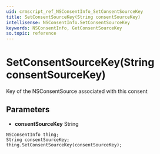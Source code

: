 ```yaml
---
uid: crmscript_ref_NSConsentInfo_SetConsentSourceKey
title: SetConsentSourceKey(String consentSourceKey)
intellisense: NSConsentInfo.SetConsentSourceKey
keywords: NSConsentInfo, GetConsentSourceKey
so.topic: reference
---
```


# SetConsentSourceKey(String consentSourceKey)

Key of the NSConsentSource associated with this consent

## Parameters

* **consentSourceKey** String

```crmscript
NSConsentInfo thing;
String consentSourceKey;
thing.SetConsentSourceKey(consentSourceKey);
```

